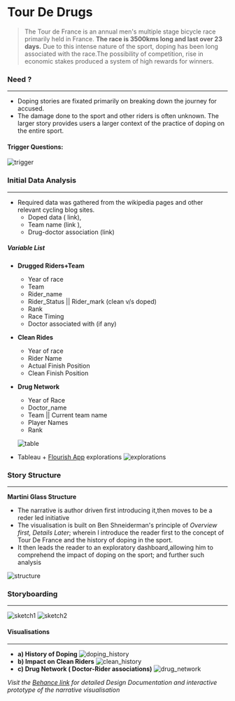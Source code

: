 # Tour De Drugs

>   The Tour de France is an annual men's multiple stage bicycle race primarily held in France. **The race is 3500kms long and last over 23 days.** 
Due to this intense nature of the sport, doping has been long associated with the race.The possibility of competition, rise in economic stakes produced a system of high rewards for winners.



### Need ?
---
  - Doping stories are fixated primarily on breaking down the journey for accused.
  - The damage done to the sport and other riders is often unknown.  The larger story provides users a larger context of the practice of doping on the entire sport. 


#### Trigger Questions:
![trigger](https://github.com/IllusionInk/tour_de_drugs/blob/master/reference_assets/tdd_git1.jpg)

### Initial Data Analysis
---
- Required data was gathered from the wikipedia pages and other relevant cycling blog sites.
    - Doped data ( link), 
    - Team name (link ), 
    - Drug-doctor association (link)
    
##### Variable List
- **Drugged Riders+Team**
  - Year of race
  - Team
  - Rider_name
  - Rider_Status || Rider_mark (clean v/s doped)
  - Rank
  - Race Timing
  - Doctor associated with (if any)
- **Clean Rides**
  - Year of race 
  - Rider Name
  - Actual Finish Position
  - Clean Finish Position
- **Drug Network**
  - Year of Race
  - Doctor_name
  - Team || Current team name
  - Player Names
  - Rank
 
  ![table](https://github.com/IllusionInk/tour_de_drugs/blob/master/reference_assets/Data%20Gathering.jpg)

- Tableau + [Flourish App](https://public.flourish.studio/visualisation/98964/) explorations
![explorations](https://github.com/IllusionInk/tour_de_drugs/blob/master/reference_assets/Sketches.jpg)

### Story Structure
---
**Martini Glass Structure**
 - The narrative is author driven first introducing it,then moves to be a reder led initiative
 - The visualisation is built on Ben Shneiderman's principle of *Overview first, Details Later*; wherein I introduce the reader first to the concept of Tour De France and the history of doping in the sport. 
 - It then leads the reader to an exploratory dashboard,allowing him to comprehend the impact of doping on the sport; and further such analysis 

![structure](https://github.com/IllusionInk/tour_de_drugs/blob/master/reference_assets/Narrative%20Structure.jpg)

### Storyboarding
---
![sketch1](https://github.com/IllusionInk/tour_de_drugs/blob/master/reference_assets/Pencil%20Sketches.jpg)
![sketch2](https://github.com/IllusionInk/tour_de_drugs/blob/master/reference_assets/Storyboarding.jpg)


#### Visualisations
---
- **a) History of Doping**
    ![doping_history](https://github.com/IllusionInk/tour_de_drugs/blob/master/viz_key/Doped%20Riders_bd.jpg)
- **b) Impact on Clean Riders**
    ![clean_history](https://github.com/IllusionInk/tour_de_drugs/blob/master/viz_key/Clean%20Riders_bd.jpg)
- **c) Drug Network ( Doctor-Rider associations)**
    ![drug_network](https://github.com/IllusionInk/tour_de_drugs/blob/master/viz_key/Drug%20Network%20bd.jpg)

*Visit the [Behance link](https://www.behance.net/gallery/72687679/Tour-De-Drugs-Data-Narrative) for detailed Design Documentation and interactive prototype of the narrative visualisation*
